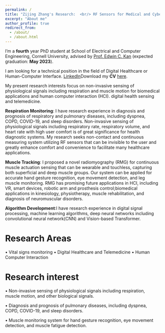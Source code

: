 ```yaml
---
permalink: /
title: "Zijing Zhang's Research:  <br/> RF Sensors for Medical and Cyber-physical Intelligence"
excerpt: "About me"
author_profile: true
redirect_from: 
  - /about/
  - /about.html
---
```



I’m a **fourth** year PhD student at School of Electrical and Computer Engineering, Cornell University, advised by [Prof. Edwin C. Kan](https://kan.ece.cornell.edu/) (expected graduation: **May 2023**). 

I am looking for a technical position in the field of Digital Healthcare or Human-Computer Interface. [LinkedIn](http://www.linkedin.com/in/zijing-zhang-9040731b8)Download my **CV** [here](http://zijingzhang1997.github.io/files/cv2.pdf).

My present research interests focus on non-invasive sensing of physiological signals including respiration and muscle motion for biomedical applications and human computer interaction (HCI). digital health sensing and telemedicine.

**Respiration Monitoring**: I have research experience in diagnosis and prognosis of respiratory and pulmonary diseases, including dyspnea, COPD, COVID-19, and sleep disorders. Non-invasive sensing of physiological signals including respiratory rate, respiratory volume, and heart rate with high user comfort is of great significance for health diagnostic systems. My research seeks non-contact and continuous measuring system utilizing RF sensors that can be invisible to the user and greatly enhance comfort and convenience to facilitate many healthcare applications.

**Muscle Tracking**: I proposed a novel radiomyography (RMG) for continuous muscle actuation sensing that can be wearable and touchless, capturing both superficial and deep muscle groups. Our system can be applied for accurate hand gesture recognition, eye movement detection, and leg muscle monitoring. RMG has promising future applications in HCI, including VR, smart devices, robotic arm and prosthesis control;biomedical applications in kinesiology, physiotherapy, muscle rehabilitation, and diagnosis of neuromuscular disorders.

**Algorithm Development**:I have research experience in digital signal processing, machine learning algorithms, deep neural networks including convolutional neural network(CNN) and Vision-based Transformer. 

Research Areas
======
•	Vital signs monitoring 
•	Digital Healthcare and Telemedicine
•	Human Computer Interaction


Research interest
======
•	Non-invasive sensing of physiological signals including respiration, muscle motion, and other biological signals.

•	Diagnosis and prognosis of pulmonary diseases, including dyspnea, COPD, COVID-19, and sleep disorders. 

•	Muscle monitoring system for hand gesture recognition, eye movement detection, and muscle fatigue detection. 





